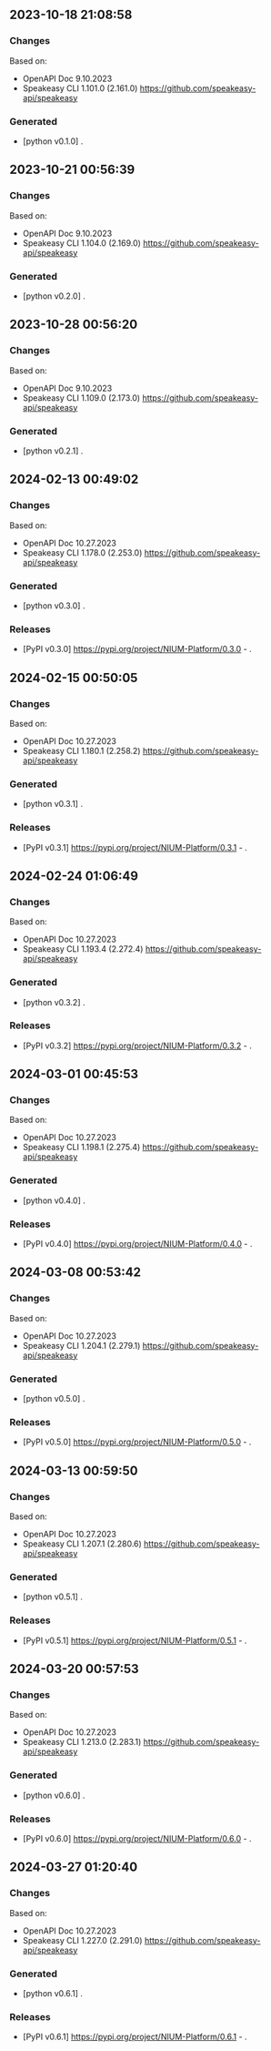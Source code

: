

## 2023-10-18 21:08:58
### Changes
Based on:
- OpenAPI Doc 9.10.2023 
- Speakeasy CLI 1.101.0 (2.161.0) https://github.com/speakeasy-api/speakeasy
### Generated
- [python v0.1.0] .

## 2023-10-21 00:56:39
### Changes
Based on:
- OpenAPI Doc 9.10.2023 
- Speakeasy CLI 1.104.0 (2.169.0) https://github.com/speakeasy-api/speakeasy
### Generated
- [python v0.2.0] .

## 2023-10-28 00:56:20
### Changes
Based on:
- OpenAPI Doc 9.10.2023 
- Speakeasy CLI 1.109.0 (2.173.0) https://github.com/speakeasy-api/speakeasy
### Generated
- [python v0.2.1] .

## 2024-02-13 00:49:02
### Changes
Based on:
- OpenAPI Doc 10.27.2023 
- Speakeasy CLI 1.178.0 (2.253.0) https://github.com/speakeasy-api/speakeasy
### Generated
- [python v0.3.0] .
### Releases
- [PyPI v0.3.0] https://pypi.org/project/NIUM-Platform/0.3.0 - .

## 2024-02-15 00:50:05
### Changes
Based on:
- OpenAPI Doc 10.27.2023 
- Speakeasy CLI 1.180.1 (2.258.2) https://github.com/speakeasy-api/speakeasy
### Generated
- [python v0.3.1] .
### Releases
- [PyPI v0.3.1] https://pypi.org/project/NIUM-Platform/0.3.1 - .

## 2024-02-24 01:06:49
### Changes
Based on:
- OpenAPI Doc 10.27.2023 
- Speakeasy CLI 1.193.4 (2.272.4) https://github.com/speakeasy-api/speakeasy
### Generated
- [python v0.3.2] .
### Releases
- [PyPI v0.3.2] https://pypi.org/project/NIUM-Platform/0.3.2 - .

## 2024-03-01 00:45:53
### Changes
Based on:
- OpenAPI Doc 10.27.2023 
- Speakeasy CLI 1.198.1 (2.275.4) https://github.com/speakeasy-api/speakeasy
### Generated
- [python v0.4.0] .
### Releases
- [PyPI v0.4.0] https://pypi.org/project/NIUM-Platform/0.4.0 - .

## 2024-03-08 00:53:42
### Changes
Based on:
- OpenAPI Doc 10.27.2023 
- Speakeasy CLI 1.204.1 (2.279.1) https://github.com/speakeasy-api/speakeasy
### Generated
- [python v0.5.0] .
### Releases
- [PyPI v0.5.0] https://pypi.org/project/NIUM-Platform/0.5.0 - .

## 2024-03-13 00:59:50
### Changes
Based on:
- OpenAPI Doc 10.27.2023 
- Speakeasy CLI 1.207.1 (2.280.6) https://github.com/speakeasy-api/speakeasy
### Generated
- [python v0.5.1] .
### Releases
- [PyPI v0.5.1] https://pypi.org/project/NIUM-Platform/0.5.1 - .

## 2024-03-20 00:57:53
### Changes
Based on:
- OpenAPI Doc 10.27.2023 
- Speakeasy CLI 1.213.0 (2.283.1) https://github.com/speakeasy-api/speakeasy
### Generated
- [python v0.6.0] .
### Releases
- [PyPI v0.6.0] https://pypi.org/project/NIUM-Platform/0.6.0 - .

## 2024-03-27 01:20:40
### Changes
Based on:
- OpenAPI Doc 10.27.2023 
- Speakeasy CLI 1.227.0 (2.291.0) https://github.com/speakeasy-api/speakeasy
### Generated
- [python v0.6.1] .
### Releases
- [PyPI v0.6.1] https://pypi.org/project/NIUM-Platform/0.6.1 - .